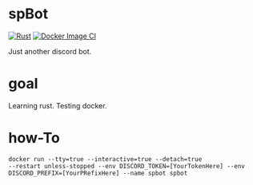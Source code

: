 # spBot 
[![Rust](https://github.com/Q-Sharp/spBot/actions/workflows/rust.yml/badge.svg)](https://github.com/Q-Sharp/spBot/actions/workflows/rust.yml)
[![Docker Image CI](https://github.com/Q-Sharp/spBot/actions/workflows/docker-image.yml/badge.svg)](https://github.com/Q-Sharp/spBot/actions/workflows/docker-image.yml)

Just another discord bot.

# goal

Learning rust.
Testing docker.

# how-To

<code>docker run --tty=true --interactive=true --detach=true --restart unless-stopped --env DISCORD_TOKEN=[YourTokenHere] --env DISCORD_PREFIX=[YourPRefixHere] --name spbot spbot</code>
